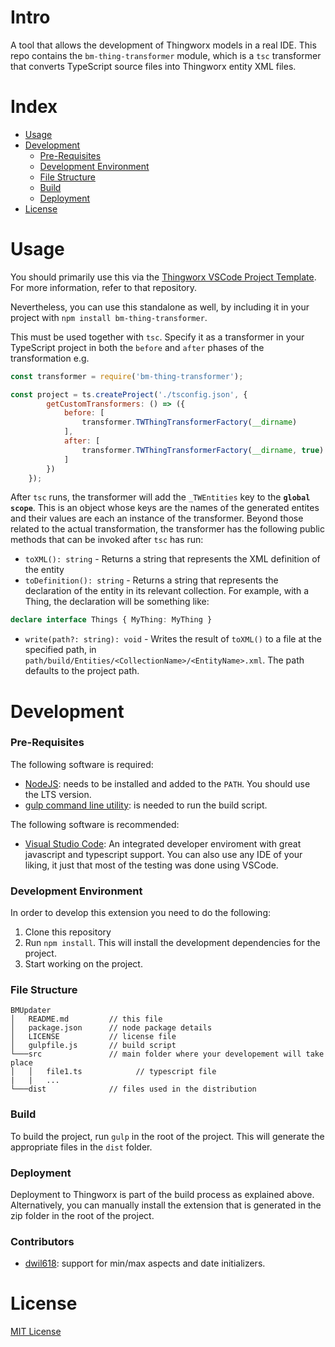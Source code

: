 # Intro

A tool that allows the development of Thingworx models in a real IDE. This repo contains the `bm-thing-transformer` module, which is a `tsc` transformer that converts TypeScript source files into Thingworx entity XML files.

# Index

- [Usage](#usage)
- [Development](#development)
  - [Pre-Requisites](#pre-requisites)
  - [Development Environment](#development-environment)
  - [File Structure](#file-structure)
  - [Build](#build)  
  - [Deployment](#deployment)
- [License](#license)

# Usage

You should primarily use this via the [Thingworx VSCode Project Template](https://github.com/ptc-iot-sharing/ThingworxVSCodeProject). For more information, refer to that repository.

Nevertheless, you can use this standalone as well, by including it in your project with `npm install bm-thing-transformer`.

This must be used together with `tsc`. Specify it as a transformer in your TypeScript project in both the `before` and `after` phases of the transformation e.g.

```js
const transformer = require('bm-thing-transformer');

const project = ts.createProject('./tsconfig.json', {
        getCustomTransformers: () => ({
            before: [
                transformer.TWThingTransformerFactory(__dirname)
            ],
            after: [
                transformer.TWThingTransformerFactory(__dirname, true)
            ]
        })
    });
```

After `tsc` runs, the transformer will add the `_TWEntities` key to the **`global scope`**. This is an object whose keys are the names of the generated entites and their values are each an instance of the transformer. Beyond those related to the actual transformation, the transformer has the following public methods that can be invoked after `tsc` has run:

 - `toXML(): string` - Returns a string that represents the XML definition of the entity
 - `toDefinition(): string` - Returns a string that represents the declaration of the entity in its relevant collection. For example, with a Thing, the declaration will be something like:
```ts
declare interface Things { MyThing: MyThing }
```
 - `write(path?: string): void` - Writes the result of `toXML()` to a file at the specified path, in `path/build/Entities/<CollectionName>/<EntityName>.xml`. The path defaults to the project path.

# Development

### Pre-Requisites

The following software is required:

* [NodeJS](https://nodejs.org/en/): needs to be installed and added to the `PATH`. You should use the LTS version.
* [gulp command line utility](https://gulpjs.com/docs/en/getting-started/quick-start): is needed to run the build script.

The following software is recommended:

* [Visual Studio Code](https://code.visualstudio.com/): An integrated developer enviroment with great javascript and typescript support. You can also use any IDE of your liking, it just that most of the testing was done using VSCode.

### Development Environment
In order to develop this extension you need to do the following:
1. Clone this repository
2. Run `npm install`. This will install the development dependencies for the project.
3. Start working on the project.

### File Structure
```
BMUpdater
│   README.md         // this file
│   package.json      // node package details
│   LICENSE           // license file
│   gulpfile.js       // build script
└───src               // main folder where your developement will take place
│   │   file1.ts            // typescript file
|   |   ...
└───dist              // files used in the distribution
```

### Build

To build the project, run `gulp` in the root of the project. This will generate the appropriate files in the `dist` folder.

### Deployment

Deployment to Thingworx is part of the build process as explained above. Alternatively, you can manually install the extension that is generated in the zip folder in the root of the project.

### Contributors

 - [dwil618](https://github.com/dwil618): support for min/max aspects and date initializers.

#  License

[MIT License](LICENSE)

